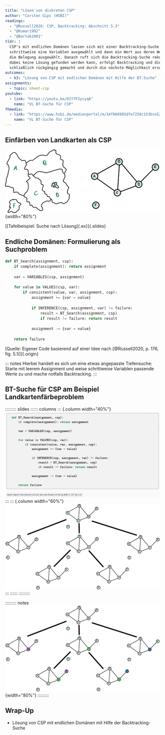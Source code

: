 ```yaml
---
title: "Lösen von diskreten CSP"
author: "Carsten Gips (HSBI)"
readings:
  - "@Russell2020: CSP, Backtracking: Abschnitt 5.3"
  - "@Kumar1992"
  - "@Bartak2001"
tldr: |
  CSP's mit endlichen Domänen lassen sich mit einer Backtracking-Suche lösen. Dabei wird
  schrittweise eine Variablen ausgewählt und dann ein Wert aus deren Wertebereich für
  die Belegung ausgewählt. Danach ruft sich die Backtracking-Suche rekursiv auf. Falls
  dabei keine Lösung gefunden werden kann, erfolgt Backtracking und die Belegung wird
  schließlich rückgängig gemacht und durch die nächste Möglichkeit ersetzt.
outcomes:
  - k3: "Lösung von CSP mit endlichen Domänen mit Hilfe der BT-Suche"
assignments:
  - topic: sheet-csp
youtube:
  - link: "https://youtu.be/DIY7F2ycyqA"
    name: "VL BT-Suche für CSP"
fhmedia:
  - link: "https://www.hsbi.de/medienportal/m/34f066985dfe7258c153bce523c3f876b94959c8a31bbf316d7c57d4253d45f9fbde7045b99b1ec25d9e459eae84124405d76cc5cd3a32bd6f7c14206651816e"
    name: "VL BT-Suche für CSP"
---
```



## Einfärben von Landkarten als CSP

![](images/map_graph.png){width="80%"}

[[Tafelbeispiel: Suche nach Lösung]{.ex}]{.slides}


## Endliche Domänen: Formulierung als Suchproblem

``` python
def BT_Search(assignment, csp):
    if complete(assignment): return assignment

    var = VARIABLES(csp, assignment)

    for value in VALUES(csp, var):
        if consistent(value, var, assignment, csp):
            assignment += {var = value}

            if INFERENCE(csp, assignment, var) != failure:
                result = BT_Search(assignment, csp)
                if result != failure: return result

            assignment -= {var = value}

    return failure
```

[Quelle: Eigener Code basierend auf einer Idee nach [@Russell2020, p. 176, fig. 5.5]]{.origin}

::: notes
Hierbei handelt es sich um eine etwas angepasste Tiefensuche: Starte mit leerem
Assignment und weise schrittweise Variablen passende Werte zu und mache notfalls
Backtracking.
:::


## BT-Suche für CSP am Beispiel Landkartenfärbeproblem

::::::::: slides
:::::: columns
::: {.column width="40%"}
![](images/bt_search.png)
:::
::: {.column width="60%"}
![](images/map_progress_empty.png)
:::
::::::
:::::::::

::::::::: notes
![](images/map_progress.png){width="80%"}
:::::::::


## Wrap-Up

*   Lösung von CSP mit endlichen Domänen mit Hilfe der Backtracking-Suche
